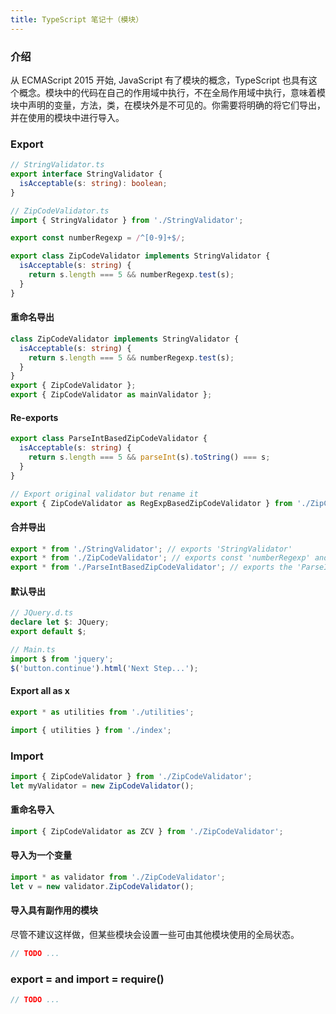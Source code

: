 ```yaml
---
title: TypeScript 笔记十（模块）
---
```


### 介绍

从 ECMAScript 2015 开始, JavaScript 有了模块的概念，TypeScript 也具有这个概念。模块中的代码在自己的作用域中执行，不在全局作用域中执行，意味着模块中声明的变量，方法，类，在模块外是不可见的。你需要将明确的将它们导出，并在使用的模块中进行导入。

### Export

```typescript
// StringValidator.ts
export interface StringValidator {
  isAcceptable(s: string): boolean;
}

// ZipCodeValidator.ts
import { StringValidator } from './StringValidator';

export const numberRegexp = /^[0-9]+$/;

export class ZipCodeValidator implements StringValidator {
  isAcceptable(s: string) {
    return s.length === 5 && numberRegexp.test(s);
  }
}
```

#### 重命名导出

```typescript
class ZipCodeValidator implements StringValidator {
  isAcceptable(s: string) {
    return s.length === 5 && numberRegexp.test(s);
  }
}
export { ZipCodeValidator };
export { ZipCodeValidator as mainValidator };
```

#### Re-exports

```typescript
export class ParseIntBasedZipCodeValidator {
  isAcceptable(s: string) {
    return s.length === 5 && parseInt(s).toString() === s;
  }
}

// Export original validator but rename it
export { ZipCodeValidator as RegExpBasedZipCodeValidator } from './ZipCodeValidator';
```

#### 合并导出

```typescript
export * from './StringValidator'; // exports 'StringValidator'
export * from './ZipCodeValidator'; // exports const 'numberRegexp' and 'ZipCodeValidator'
export * from './ParseIntBasedZipCodeValidator'; // exports the 'ParseIntBasedZipCodeValidator'
```

#### 默认导出

```typescript
// JQuery.d.ts
declare let $: JQuery;
export default $;

// Main.ts
import $ from 'jquery';
$('button.continue').html('Next Step...');
```

#### Export all as x

```typescript
export * as utilities from './utilities';

import { utilities } from './index';
```

### Import

```typescript
import { ZipCodeValidator } from './ZipCodeValidator';
let myValidator = new ZipCodeValidator();
```

#### 重命名导入

```typescript
import { ZipCodeValidator as ZCV } from './ZipCodeValidator';
```

#### 导入为一个变量

```typescript
import * as validator from './ZipCodeValidator';
let v = new validator.ZipCodeValidator();
```

#### 导入具有副作用的模块

尽管不建议这样做，但某些模块会设置一些可由其他模块使用的全局状态。

```typescript
// TODO ...
```

### export = and import = require()

```typescript
// TODO ...
```
